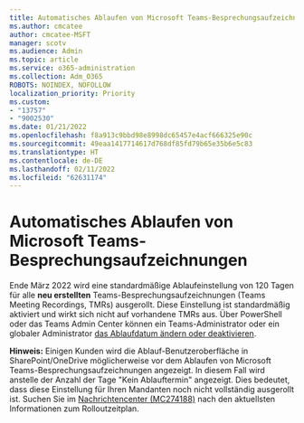 ```yaml
---
title: Automatisches Ablaufen von Microsoft Teams-Besprechungsaufzeichnungen
ms.author: cmcatee
author: cmcatee-MSFT
manager: scotv
ms.audience: Admin
ms.topic: article
ms.service: o365-administration
ms.collection: Adm_O365
ROBOTS: NOINDEX, NOFOLLOW
localization_priority: Priority
ms.custom:
- "13757"
- "9002530"
ms.date: 01/21/2022
ms.openlocfilehash: f8a913c9bbd98e8998dc65457e4acf666325e90c
ms.sourcegitcommit: 49eaa1417714617d768df85fd79b65e35b6e5c83
ms.translationtype: HT
ms.contentlocale: de-DE
ms.lasthandoff: 02/11/2022
ms.locfileid: "62631174"
---
```

# <a name="teams-meeting-recordings-auto-expiration"></a>Automatisches Ablaufen von Microsoft Teams-Besprechungsaufzeichnungen

Ende März 2022 wird eine standardmäßige Ablaufeinstellung von 120 Tagen für alle **neu erstellten** Teams-Besprechungsaufzeichnungen (Teams Meeting Recordings, TMRs) ausgerollt. Diese Einstellung ist standardmäßig aktiviert und wirkt sich nicht auf vorhandene TMRs aus. Über PowerShell oder das Teams Admin Center können ein Teams-Administrator oder ein globaler Administrator [das Ablaufdatum ändern oder deaktivieren](https://docs.microsoft.com/MicrosoftTeams/meeting-expiration#change-the-default-expiration-date).

**Hinweis:** Einigen Kunden wird die Ablauf-Benutzeroberfläche in SharePoint/OneDrive möglicherweise vor dem Ablaufen von Microsoft Teams-Besprechungsaufzeichnungen angezeigt. In diesem Fall wird anstelle der Anzahl der Tage "Kein Ablauftermin" angezeigt. Dies bedeutet, dass diese Einstellung für Ihren Mandanten noch nicht vollständig ausgerollt ist. Suchen Sie im [Nachrichtencenter (MC274188)](https://admin.microsoft.com/Adminportal/Home?source=applauncher#/MessageCenter) nach den aktuellsten Informationen zum Rolloutzeitplan.
